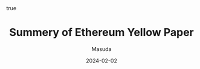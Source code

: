 ---
title: "Summery of Ethereum Yellow Paper"
date: 2024-02-02
draft: true
author: "Masuda"
math: true
tags:
  - Computer Science
  - Ethereum
  - Blockchain
image: /images/crying.png
description: "Sharing some tales and code snippets form my Fortran classes at my University"
toc: 
---